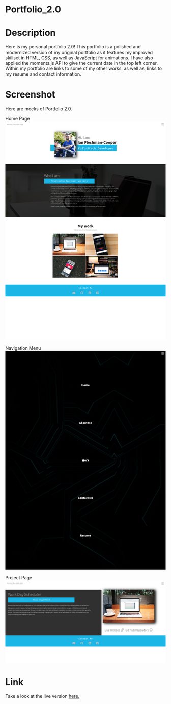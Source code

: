 # Portfolio_2.0
# Description
Here is my personal portfolio 2.0! This portfolio is a polished and modernized version of my original portfolio as it features my improved skillset in HTML, CSS, as well as JavaScript for animations. I have also applied the moments.js API to give the current date in the top left corner. Within my portfolio are links to some of my other works, as well as, links to my resume and contact information.

# Screenshot
Here are mocks of Portfolio 2.0.

Home Page
![portfolio_2.0](assets/screenshot.png)

Navigation Menu
![portfolio_2.0](assets/screenshot2.png)

Project Page
![portfolio_2.0](assets/screenshot3.png)

# Link
Take a look at the live version [here.](https://ianaac27.github.io/Portfolio_2.0/index.html)
